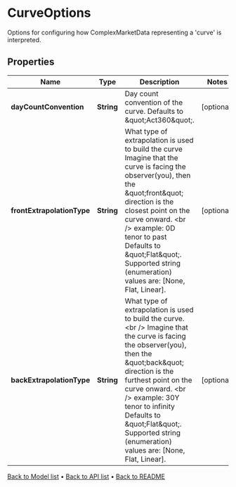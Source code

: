 

# CurveOptions

Options for configuring how ComplexMarketData representing a 'curve' is interpreted.

## Properties

| Name | Type | Description | Notes |
|------------ | ------------- | ------------- | -------------|
|**dayCountConvention** | **String** | Day count convention of the curve. Defaults to \&quot;Act360\&quot;. |  [optional] |
|**frontExtrapolationType** | **String** | What type of extrapolation is used to build the curve  Imagine that the curve is facing the observer(you), then the \&quot;front\&quot; direction is the closest point on the curve onward. &lt;br /&gt;  example: 0D tenor to past  Defaults to \&quot;Flat\&quot;. Supported string (enumeration) values are: [None, Flat, Linear]. |  [optional] |
|**backExtrapolationType** | **String** | What type of extrapolation is used to build the curve. &lt;br /&gt;  Imagine that the curve is facing the observer(you), then the \&quot;back\&quot; direction is the furthest point on the curve onward. &lt;br /&gt;  example: 30Y tenor to infinity  Defaults to \&quot;Flat\&quot;. Supported string (enumeration) values are: [None, Flat, Linear]. |  [optional] |



[Back to Model list](../README.md#documentation-for-models) &#8226; [Back to API list](../README.md#documentation-for-api-endpoints) &#8226; [Back to README](../README.md)


